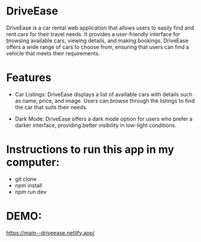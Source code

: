 # DriveEase

DriveEase is a car rental web application that allows users to easily find and rent cars for their travel needs. It provides a user-friendly interface for browsing available cars, viewing details, and making bookings. DriveEase offers a wide range of cars to choose from, ensuring that users can find a vehicle that meets their requirements.

# Features

- Car Listings: DriveEase displays a list of available cars with details such as name, price, and image. Users can browse through the listings to find the car that suits their needs.

- Dark Mode: DriveEase offers a dark mode option for users who prefer a darker interface, providing better visibility in low-light conditions.

# Instructions to run this app in my computer:

- git clone
- npm install
- npm run dev

# DEMO:

https://main--driveease.netlify.app/
